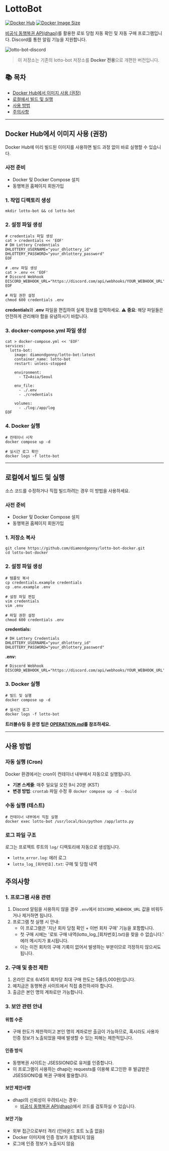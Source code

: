 # LottoBot

[![Docker Hub](https://img.shields.io/docker/v/diamondgonny/lotto-bot?label=Docker%20Hub&logo=docker)](https://hub.docker.com/r/diamondgonny/lotto-bot)
[![Docker Image Size](https://img.shields.io/docker/image-size/diamondgonny/lotto-bot/latest)](https://hub.docker.com/r/diamondgonny/lotto-bot)

[비공식 동행복권 API(dhapi)](https://github.com/roeniss/dhlottery-api)를 활용한 로또 당첨 자동 확인 및 자동 구매 프로그램입니다. Discord를 통한 알림 기능을 지원합니다.

![lotto-bot-discord](https://github.com/user-attachments/assets/4ac7a958-51c8-4d58-9cfc-e5cb6ba56323)

> 이 저장소는 기존의 lotto-bot 저장소를 **Docker 전용**으로 개편한 버전입니다.

## 📚 목차
- [Docker Hub에서 이미지 사용 (권장)](#docker-hub에서-이미지-사용-권장)
- [로컬에서 빌드 및 실행](#로컬에서-빌드-및-실행)
- [사용 방법](#사용-방법)
- [주의사항](#주의사항)

---

## Docker Hub에서 이미지 사용 (권장)

Docker Hub에 미리 빌드된 이미지를 사용하면 빌드 과정 없이 바로 실행할 수 있습니다.

### 사전 준비
- Docker 및 Docker Compose 설치
- 동행복권 홈페이지 회원가입

### 1. 작업 디렉토리 생성
```shell
mkdir lotto-bot && cd lotto-bot
```

### 2. 설정 파일 생성
```shell
# credentials 파일 생성
cat > credentials << 'EOF'
# DH Lottery Credentials
DHLOTTERY_USERNAME="your_dhlottery_id"
DHLOTTERY_PASSWORD="your_dhlottery_password"
EOF

# .env 파일 생성
cat > .env << 'EOF'
# Discord Webhook
DISCORD_WEBHOOK_URL="https://discord.com/api/webhooks/YOUR_WEBHOOK_URL"
EOF

# 파일 권한 설정
chmod 600 credentials .env
```

**credentials**와 **.env** 파일을 편집하여 실제 정보를 입력하세요.
**⚠️ 중요**: 해당 파일들은 안전하게 관리해야 함을 유념하시기 바랍니다.


### 3. docker-compose.yml 파일 생성
```shell
cat > docker-compose.yml << 'EOF'
services:
  lotto-bot:
    image: diamondgonny/lotto-bot:latest
    container_name: lotto-bot
    restart: unless-stopped

    environment:
      - TZ=Asia/Seoul

    env_file:
      - ./.env
      - ./credentials

    volumes:
      - ./log:/app/log
EOF
```

### 4. Docker 실행
```shell
# 컨테이너 시작
docker compose up -d

# 실시간 로그 확인
docker logs -f lotto-bot
```

---

## 로컬에서 빌드 및 실행

소스 코드를 수정하거나 직접 빌드하려는 경우 이 방법을 사용하세요.

### 사전 준비
- Docker 및 Docker Compose 설치
- 동행복권 홈페이지 회원가입

### 1. 저장소 복사
```shell
git clone https://github.com/diamondgonny/lotto-bot-docker.git
cd lotto-bot-docker
```

### 2. 설정 파일 생성
```shell
# 템플릿 복사
cp credentials.example credentials
cp .env.example .env

# 설정 파일 편집
vim credentials
vim .env

# 파일 권한 설정
chmod 600 credentials .env
```

**credentials:**
```env
# DH Lottery Credentials
DHLOTTERY_USERNAME="your_dhlottery_id"
DHLOTTERY_PASSWORD="your_dhlottery_password"
```

**.env:**
```env
# Discord Webhook
DISCORD_WEBHOOK_URL="https://discord.com/api/webhooks/YOUR_WEBHOOK_URL"
```

### 3. Docker 실행
```shell
# 빌드 및 실행
docker compose up -d

# 실시간 로그
docker logs -f lotto-bot
```

**트러블슈팅 등 운영 팁은 [OPERATION.md](OPERATION.md)를 참조하세요.**

---

## 사용 방법

### 자동 실행 (Cron)
Docker 환경에서는 cron이 컨테이너 내부에서 자동으로 실행됩니다.
- **기본 스케줄**: 매주 일요일 오전 9시 20분 (KST)
- **변경 방법**: `crontab` 파일 수정 후 `docker compose up -d --build`

### 수동 실행 (테스트)
```shell
# 컨테이너 내부에서 직접 실행
docker exec lotto-bot /usr/local/bin/python /app/lotto.py
```

### 로그 파일 구조
로그는 프로젝트 루트의 `log/` 디렉토리에 자동으로 생성됩니다.
- `lotto_error.log`: 에러 로그
- `lotto_log_[회차번호].txt`: 구매 및 당첨 내역


## 주의사항

### 1. 프로그램 사용 관련
1. Discord 알림을 사용하지 않을 경우 `.env`에서 `DISCORD_WEBHOOK_URL` 값을 비워두거나 제거하면 됩니다.
2. 프로그램 첫 실행 시 안내:
    - 이 프로그램은 '지난 회차 당첨 확인 + 이번 회차 구매' 기능을 포함합니다.
    - 첫 구매 시에는 '로또 구매 내역(lotto_log_[회차번호].txt)을 찾을 수 없습니다.' 에러 메시지가 표시됩니다.
    - 이는 이전 회차의 구매 기록이 없어서 발생하는 부분이므로 걱정하지 않으셔도 됩니다.

### 2. 구매 및 충전 제한
1. 온라인 로또 6/45의 회차당 최대 구매 한도는 5줄(5,000원)입니다.
2. 예치금은 동행복권 사이트에서 직접 충전하셔야 합니다.
3. 출금은 본인 명의 계좌로만 가능합니다.

### 3. 보안 관련 안내
#### 위험 수준
- 구매 한도가 제한적이고 본인 명의 계좌로만 출금이 가능하므로, 혹시라도 사용자 인증 정보가 노출되었을 때에 발생할 수 있는 피해는 제한적입니다.
#### 인증 방식
- 동행복권 사이트는 JSESSIONID로 유저를 인증합니다.
- 이 프로그램이 사용하는 dhapi는 requests를 이용해 로그인한 후 발급받은 JSESSIONID를 복권 구매에 활용합니다.
#### 보안 제안사항
- dhapi의 신뢰성이 우려되시는 경우:
    - [비공식 동행복권 API(dhapi)](https://github.com/roeniss/dhlottery-api)에서 코드를 검토하실 수 있습니다.
#### 보안 기능
- 외부 접근으로부터 격리 (인바운드 포트 노출 없음)
- Docker 이미지에 인증 정보가 포함되지 않음
- 로그에 인증 정보가 노출되지 않음
